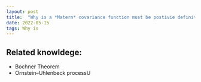 ```yaml
---
layout: post
title:  "Why is a *Matern* covariance function must be postivie definite?"
date: 2022-05-15
tags: Why is
---
```


## Related knowldege: 

* Bochner Theorem
* Ornstein–Uhlenbeck processU
